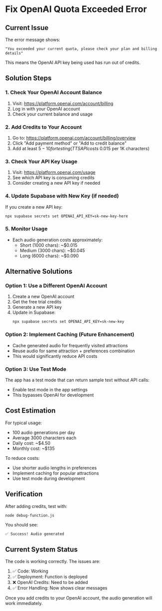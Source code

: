 # Fix OpenAI Quota Exceeded Error

## Current Issue
The error message shows:
```
"You exceeded your current quota, please check your plan and billing details"
```

This means the OpenAI API key being used has run out of credits.

## Solution Steps

### 1. Check Your OpenAI Account Balance
1. Visit: https://platform.openai.com/account/billing
2. Log in with your OpenAI account
3. Check your current balance and usage

### 2. Add Credits to Your Account
1. Go to: https://platform.openai.com/account/billing/overview
2. Click "Add payment method" or "Add to credit balance"
3. Add at least $5-10 for testing (TTS API costs ~$0.015 per 1K characters)

### 3. Check Your API Key Usage
1. Visit: https://platform.openai.com/usage
2. See which API key is consuming credits
3. Consider creating a new API key if needed

### 4. Update Supabase with New Key (if needed)
If you create a new API key:
```bash
npx supabase secrets set OPENAI_API_KEY=sk-new-key-here
```

### 5. Monitor Usage
- Each audio generation costs approximately:
  - Short (1000 chars): ~$0.015
  - Medium (3000 chars): ~$0.045
  - Long (6000 chars): ~$0.090

## Alternative Solutions

### Option 1: Use a Different OpenAI Account
1. Create a new OpenAI account
2. Get the free trial credits
3. Generate a new API key
4. Update in Supabase:
   ```bash
   npx supabase secrets set OPENAI_API_KEY=sk-new-key
   ```

### Option 2: Implement Caching (Future Enhancement)
- Cache generated audio for frequently visited attractions
- Reuse audio for same attraction + preferences combination
- This would significantly reduce API costs

### Option 3: Use Test Mode
The app has a test mode that can return sample text without API calls:
- Enable test mode in the app settings
- This bypasses OpenAI for development

## Cost Estimation

For typical usage:
- 100 audio generations per day
- Average 3000 characters each
- Daily cost: ~$4.50
- Monthly cost: ~$135

To reduce costs:
- Use shorter audio lengths in preferences
- Implement caching for popular attractions
- Use test mode during development

## Verification

After adding credits, test with:
```bash
node debug-function.js
```

You should see:
```
✅ Success! Audio generated
```

## Current System Status

The code is working correctly. The issues are:
1. ✅ Code: Working
2. ✅ Deployment: Function is deployed
3. ❌ OpenAI Credits: Need to be added
4. ✅ Error Handling: Now shows clear messages

Once you add credits to your OpenAI account, the audio generation will work immediately.